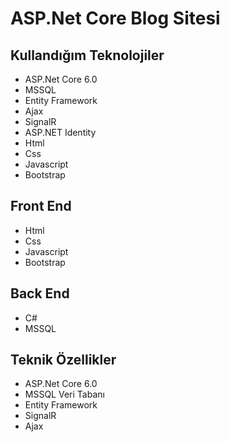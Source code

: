 # ASP.Net Core Blog Sitesi
  
## Kullandığım Teknolojiler  
- ASP.Net Core 6.0
- MSSQL
- Entity Framework
- Ajax
- SignalR
- ASP.NET Identity
- Html
- Css
- Javascript
- Bootstrap

## Front End
- Html
- Css
- Javascript
- Bootstrap

## Back End  
- C#
- MSSQL

## Teknik Özellikler
- ASP.Net Core 6.0
- MSSQL Veri Tabanı
- Entity Framework
- SignalR
- Ajax
